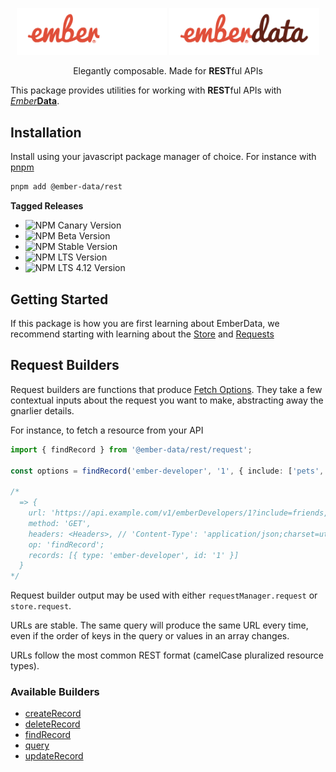 <p align="center">
  <img
    class="project-logo"
    src="./logos/ember-data-logo-dark.svg#gh-dark-mode-only"
    alt="EmberData REST"
    width="240px"
    title="EmberData REST"
    />
  <img
    class="project-logo"
    src="./logos/ember-data-logo-light.svg#gh-light-mode-only"
    alt="EmberData REST"
    width="240px"
    title="EmberData REST"
    />
</p>

<p align="center">Elegantly composable. Made for <strong>REST</strong>ful APIs</p>

This package provides utilities for working with **REST**ful APIs with [*Ember***Data**](https://github.com/emberjs/data/).

## Installation

Install using your javascript package manager of choice. For instance with [pnpm](https://pnpm.io/)

```sh
pnpm add @ember-data/rest
```

**Tagged Releases**

- ![NPM Canary Version](https://img.shields.io/npm/v/%40ember-data/rest/canary?label=%40canary&color=FFBF00)
- ![NPM Beta Version](https://img.shields.io/npm/v/%40ember-data/rest/beta?label=%40beta&color=ff00ff)
- ![NPM Stable Version](https://img.shields.io/npm/v/%40ember-data/rest/latest?label=%40latest&color=90EE90)
- ![NPM LTS Version](https://img.shields.io/npm/v/%40ember-data/rest/lts?label=%40lts&color=0096FF)
- ![NPM LTS 4.12 Version](https://img.shields.io/npm/v/%40ember-data/rest/lts-4-12?label=%40lts-4-12&color=bbbbbb)


## Getting Started

If this package is how you are first learning about EmberData, we recommend starting with learning about the [Store](https://github.com/emberjs/data/blob/main/packages/store/README.md) and [Requests](https://github.com/emberjs/data/blob/main/packages/request/README.md)

## Request Builders

Request builders are functions that produce [Fetch Options](https://developer.mozilla.org/en-US/docs/Web/API/Fetch_API). They take a few contextual inputs about the request you want to make, abstracting away the gnarlier details.

For instance, to fetch a resource from your API

```ts
import { findRecord } from '@ember-data/rest/request';

const options = findRecord('ember-developer', '1', { include: ['pets', 'friends'] });

/*
  => {
    url: 'https://api.example.com/v1/emberDevelopers/1?include=friends,pets',
    method: 'GET',
    headers: <Headers>, // 'Content-Type': 'application/json;charset=utf-8'
    op: 'findRecord';
    records: [{ type: 'ember-developer', id: '1' }]
  }
*/
```

Request builder output may be used with either `requestManager.request` or `store.request`.

URLs are stable. The same query will produce the same URL every time, even if the order of keys in
the query or values in an array changes.

URLs follow the most common REST format (camelCase pluralized resource types).

### Available Builders

- [createRecord]()
- [deleteRecord]()
- [findRecord]()
- [query]()
- [updateRecord]()
